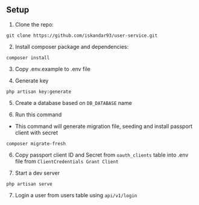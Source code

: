 ## Setup

1. Clone the repo:
```
git clone https://github.com/iskandar93/user-service.git
```

2. Install composer package and dependencies:

```
composer install
```

3. Copy .env.example to .env file

4. Generate key
```
php artisan key:generate
```

5. Create a database based on `DB_DATABASE` name

5. Run this command
- This command will generate migration file, seeding and install passport client with secret
```
composer migrate-fresh
```

6. Copy passport client ID and Secret from `oauth_clients` table into .env file from `ClientCredentials Grant Client`

6. Start a dev server
```
php artisan serve
```

7. Login a user from users table using ```api/v1/login``` 
